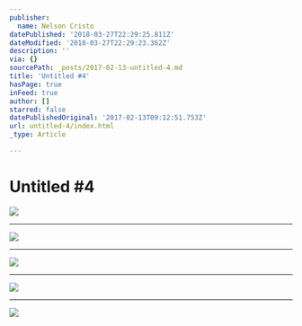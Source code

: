 ```yaml
---
publisher:
  name: Nelson Cristo
datePublished: '2018-03-27T22:29:25.811Z'
dateModified: '2018-03-27T22:29:23.362Z'
description: ''
via: {}
sourcePath: _posts/2017-02-13-untitled-4.md
title: 'Untitled #4'
hasPage: true
inFeed: true
author: []
starred: false
datePublishedOriginal: '2017-02-13T09:12:51.753Z'
url: untitled-4/index.html
_type: Article

---
```

# Untitled \#4
![](https://the-grid-user-content.s3-us-west-2.amazonaws.com/f9cd394d-04e4-45b0-afe6-c41458c209b1.jpg)

---

![](https://the-grid-user-content.s3-us-west-2.amazonaws.com/6c26de69-eac0-4798-9637-31b9810882e8.jpg)

---

![](https://the-grid-user-content.s3-us-west-2.amazonaws.com/8527e91c-da45-488a-9894-92ffe79d315b.jpg)

---

![](https://the-grid-user-content.s3-us-west-2.amazonaws.com/2a2d7f7a-c40a-413a-9743-19f66ece5caf.jpg)

---

![](https://the-grid-user-content.s3-us-west-2.amazonaws.com/82bc8fb2-700c-4ced-9448-5afa024ad280.jpg)